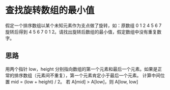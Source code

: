 # 查找旋转数组的最小值
假定一个排序数组以某个未知元素作为支点做了旋转，如：原数组 0 1 2 4 5 6 7 旋转后得到 4 5 6 7 0 1 2。请找出旋转后数组的最小值，假定数组中没有重复数字。

## 思路
用两个指针 low，height 分别指向数组的第一个元素和最后一个元素。如果是正常的排序数组（元素间不重复），第一个元素肯定小于最后一个元素。
计算中间位置 mid = (low + height) / 2。
若 A[mid] > A[low]，则 A[low, low]
